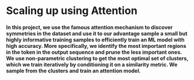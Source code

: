 # Scaling up using Attention

#### In this project, we use the famous attention mechanism to discover symmetries in the dataset and use it to our advantage sample a small but highly informative training samples to efficiently train an ML model with high accuracy. More specifically, we identify the most important regions in the token in the output sequence and prune the less important ones. We use non-parametric clustering to get the most optimal set of clusters, which we train iteratively by conditioning it on a similarity metric. We sample from the clusters and train an attention model.